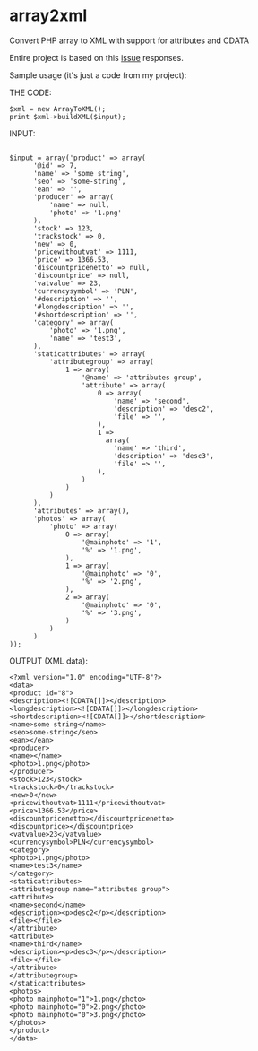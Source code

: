 array2xml
=========

Convert PHP array to XML with support for attributes and CDATA

Entire project is based on this [issue](http://stackoverflow.com/questions/99350/passing-php-associative-arrays-to-and-from-xml) responses.

Sample usage (it's just a code from my project):

THE CODE:
<pre><code>$xml = new ArrayToXML();
print $xml->buildXML($input);
</code></pre>

INPUT:
<pre><code>
$input = array('product' => array(
      '@id' => 7,
      'name' => 'some string',
      'seo' => 'some-string',
      'ean' => '',
      'producer' => array(
          'name' => null,
          'photo' => '1.png'
      ),
      'stock' => 123,
      'trackstock' => 0,
      'new' => 0,
      'pricewithoutvat' => 1111,
      'price' => 1366.53,
      'discountpricenetto' => null,
      'discountprice' => null,
      'vatvalue' => 23,
      'currencysymbol' => 'PLN',
      '#description' => '',
      '#longdescription' => '',
      '#shortdescription' => '',
      'category' => array(
          'photo' => '1.png',
          'name' => 'test3',
      ),
      'staticattributes' => array(
          'attributegroup' => array(
              1 => array(
                  '@name' => 'attributes group',
                  'attribute' => array(
                      0 => array(
                          'name' => 'second',
                          'description' => 'desc2',
                          'file' => '',
                      ),
                      1 => 
                        array(
                          'name' => 'third',
                          'description' => 'desc3',
                          'file' => '',
                      ),
                  )
              )
          )
      ),
      'attributes' => array(),
      'photos' => array(
          'photo' => array(
              0 => array(
                  '@mainphoto' => '1',
                  '%' => '1.png',
              ),
              1 => array(
                  '@mainphoto' => '0',
                  '%' => '2.png',
              ),
              2 => array(
                  '@mainphoto' => '0',
                  '%' => '3.png',
              )
          )
      )
));
</code></pre>

OUTPUT (XML data):
<pre><code>&lt;?xml version="1.0" encoding="UTF-8"?&gt;
&lt;data&gt;
&lt;product id="8"&gt;
&lt;description&gt;&lt;![CDATA[]]&gt;&lt;/description&gt;
&lt;longdescription&gt;&lt;![CDATA[]]&gt;&lt;/longdescription&gt;
&lt;shortdescription&gt;&lt;![CDATA[]]&gt;&lt;/shortdescription&gt;
&lt;name&gt;some string&lt;/name&gt;
&lt;seo&gt;some-string&lt;/seo&gt;
&lt;ean&gt;&lt;/ean&gt;
&lt;producer&gt;
&lt;name&gt;&lt;/name&gt;
&lt;photo&gt;1.png&lt;/photo&gt;
&lt;/producer&gt;
&lt;stock&gt;123&lt;/stock&gt;
&lt;trackstock&gt;0&lt;/trackstock&gt;
&lt;new&gt;0&lt;/new&gt;
&lt;pricewithoutvat&gt;1111&lt;/pricewithoutvat&gt;
&lt;price&gt;1366.53&lt;/price&gt;
&lt;discountpricenetto&gt;&lt;/discountpricenetto&gt;
&lt;discountprice&gt;&lt;/discountprice&gt;
&lt;vatvalue&gt;23&lt;/vatvalue&gt;
&lt;currencysymbol&gt;PLN&lt;/currencysymbol&gt;
&lt;category&gt;
&lt;photo&gt;1.png&lt;/photo&gt;
&lt;name&gt;test3&lt;/name&gt;
&lt;/category&gt;
&lt;staticattributes&gt;
&lt;attributegroup name="attributes group"&gt;
&lt;attribute&gt;
&lt;name&gt;second&lt;/name&gt;
&lt;description&gt;&lt;p&gt;desc2&lt;/p&gt;&lt;/description&gt;
&lt;file&gt;&lt;/file&gt;
&lt;/attribute&gt;
&lt;attribute&gt;
&lt;name&gt;third&lt;/name&gt;
&lt;description&gt;&lt;p&gt;desc3&lt;/p&gt;&lt;/description&gt;
&lt;file&gt;&lt;/file&gt;
&lt;/attribute&gt;
&lt;/attributegroup&gt;
&lt;/staticattributes&gt;
&lt;photos&gt;
&lt;photo mainphoto="1"&gt;1.png&lt;/photo&gt;
&lt;photo mainphoto="0"&gt;2.png&lt;/photo&gt;
&lt;photo mainphoto="0"&gt;3.png&lt;/photo&gt;
&lt;/photos&gt;
&lt;/product&gt;
&lt;/data&gt;
</code></pre>
